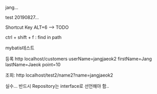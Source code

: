 jang...

test 20190827...

Shortcut Key
ALT+6 --> TODO 

ctrl + shift + f : find in path





mybatis테스트

등록 http localhost/customers userName=jangjaeok2 firstName=Jang lastName=Jaeok point=10

조회: http localhost/test2/name2?name=jangjaeok2


실수...
반드시 Repository는 interface로 선언해야 함..


